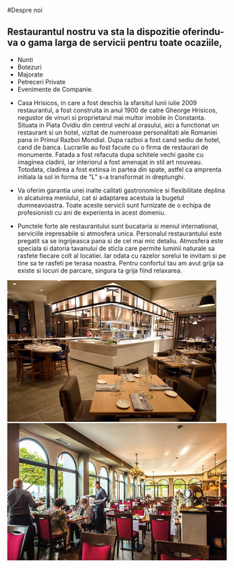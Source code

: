 #Despre noi

## Restaurantul nostru va sta la dispozitie oferindu-va o gama larga de servicii pentru toate ocaziile, 
- Nunti
- Botezuri
- Majorate
- Petreceri Private
- Evenimente de Companie.

* Casa Hrisicos, in care a fost deschis la sfarsitul lunii iulie 2009 restaurantul, a fost construita in anul 1900 de catre Gheorge Hrisicos, negustor de vinuri si proprietarul mai multor imobile in Constanta. Situata in Piata Ovidiu din centrul vechi al orasului, aici a functionat un restaurant si un hotel, vizitat de numeroase personalitati ale Romaniei pana in Primul Razboi Mondial. Dupa razboi a fost cand sediu de hotel, cand de banca.
Lucrarile au fost facute cu o firma de restaurari de monumente. Fatada a fost refacuta dupa schitele vechi gasite cu imaginea cladirii, iar interiorul a fost amenajat in stil art nouveau. Totodata, cladirea a fost extinsa in partea din spate, astfel ca amprenta initiala la sol in forma de ”L” s-a transformat in dreptunghi.

* Va oferim garantia unei inalte calitati gastronomice si flexibilitate deplina in alcatuirea meniului, cat si adaptarea acestuia la bugetul dumneavoastra. 
Toate aceste servicii sunt furnizate de o echipa de profesionisti cu ani de experienta in acest domeniu.

* Punctele forte ale restaurantului sunt bucataria si meniul international, serviciile irepresabile si atmosfera unica.
Personalul restaurantului este pregatit sa se ingrijeasca pana si de cel mai mic detaliu. Atmosfera este speciala si datoria tavanului de sticla care permite luminii naturale sa rasfete fiecare colt al locatiei. Iar odata cu razelor sorelui te invitam si pe tine sa te rasfeti pe terasa noastra. Pentru confortul tau am avut grija sa existe si locuri de parcare, singura ta grija fiind relaxarea.

![Inside1](inside1.jpg)
![Inside2](inside2.jpg)